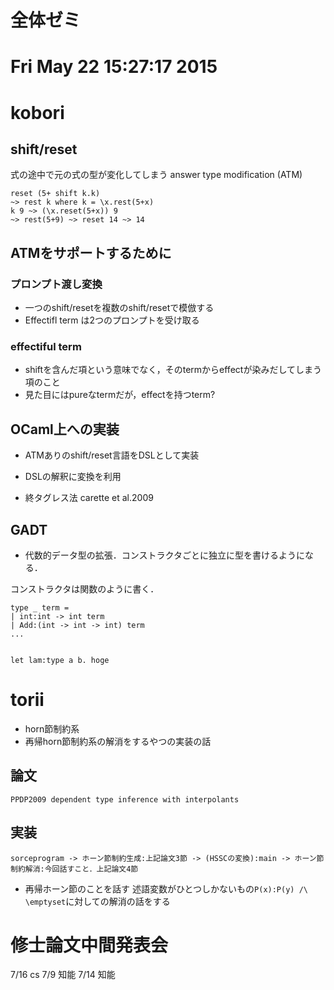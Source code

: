 # 全体ゼミ
# Fri May 22 15:27:17 2015

# kobori
## shift/reset
式の途中で元の式の型が変化してしまう
answer type modification (ATM)

    reset (5+ shift k.k)
    ~> rest k where k = \x.rest(5+x)
    k 9 ~> (\x.reset(5+x)) 9
    ~> rest(5+9) ~> reset 14 ~> 14

## ATMをサポートするために

### プロンプト渡し変換
  * 一つのshift/resetを複数のshift/resetで模倣する
  * Effectifl term は2つのプロンプトを受け取る

### effectiful term
  * shiftを含んだ項という意味でなく，そのtermからeffectが染みだしてしまう項のこと
  * 見た目にはpureなtermだが，effectを持つterm?


## OCaml上への実装
* ATMありのshift/reset言語をDSLとして実装
* DSLの解釈に変換を利用

* 終タグレス法 carette et al.2009

## GADT
* 代数的データ型の拡張．コンストラクタごとに独立に型を書けるようになる．

コンストラクタは関数のように書く．

    type _ term =
    | int:int -> int term
    | Add:(int -> int -> int) term
    ...


    let lam:type a b. hoge


# torii
* horn節制約系
* 再帰horn節制約系の解消をするやつの実装の話

## 論文
`PPDP2009 dependent type inference with interpolants`

## 実装
`sorceprogram -> ホーン節制約生成:上記論文3節 -> (HSSCの変換):main -> ホーン節制約解消:今回話すこと．上記論文4節`

* 再帰ホーン節のことを話す
述語変数がひとつしかないもの`P(x):P(y) /\ \emptyset`に対しての解消の話をする


# 修士論文中間発表会
7/16 cs
7/9 知能
7/14 知能
